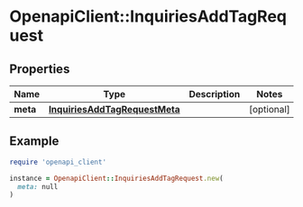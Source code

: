 # OpenapiClient::InquiriesAddTagRequest

## Properties

| Name | Type | Description | Notes |
| ---- | ---- | ----------- | ----- |
| **meta** | [**InquiriesAddTagRequestMeta**](InquiriesAddTagRequestMeta.md) |  | [optional] |

## Example

```ruby
require 'openapi_client'

instance = OpenapiClient::InquiriesAddTagRequest.new(
  meta: null
)
```

